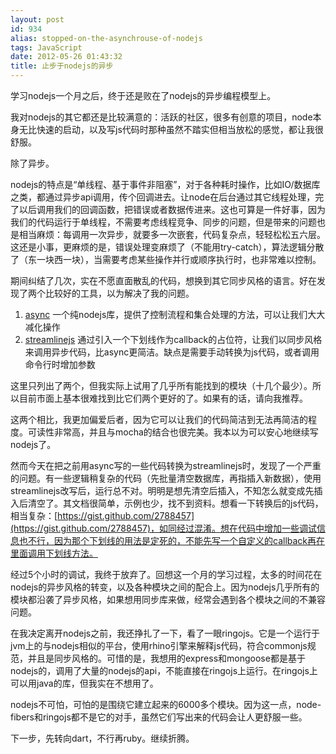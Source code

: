 ```yaml
---
layout: post
id: 934
alias: stopped-on-the-asynchrouse-of-nodejs
tags: JavaScript
date: 2012-05-26 01:43:32
title: 止步于nodejs的异步
---
```


学习nodejs一个月之后，终于还是败在了nodejs的异步编程模型上。

我对nodejs的其它都还是比较满意的：活跃的社区，很多有创意的项目，node本身无比快速的启动，以及写js代码时那种虽然不踏实但相当放松的感觉，都让我很舒服。

除了异步。

nodejs的特点是“单线程、基于事件非阻塞”，对于各种耗时操作，比如IO/数据库之类，都通过异步api调用，传个回调进去。让node在后台通过其它线程处理，完了以后调用我们的回调函数，把错误或者数据传进来。这也可算是一件好事，因为我们的代码运行于单线程，不需要考虑线程竞争、同步的问题，但是带来的问题也是相当麻烦：每调用一次异步，就要多一次嵌套，代码复杂点，轻轻松松五六层。这还是小事，更麻烦的是，错误处理变麻烦了（不能用try-catch），算法逻辑分散了（东一块西一块），当需要考虑某些操作并行或顺序执行时，也非常难以控制。

期间纠结了几次，实在不愿直面散乱的代码，想换到其它同步风格的语言。好在发现了两个比较好的工具，以为解决了我的问题。

1.  [async](https://github.com/caolan/async) 一个纯nodejs库，提供了控制流程和集合处理的方法，可以让我们大大减化操作
2.  [streamlinejs](https://github.com/Sage/streamlinejs) 通过引入一个下划线作为callback的占位符，让我们以同步风格来调用异步代码，比async更简洁。缺点是需要手动转换为js代码，或者调用命令行时增加参数

这里只列出了两个，但我实际上试用了几乎所有能找到的模块（十几个最少）。所以目前市面上基本很难找到比它们两个更好的了。如果有的话，请向我推荐。

这两个相比，我更加偏爱后者，因为它可以让我们的代码简洁到无法再简洁的程度。可读性非常高，并且与mocha的结合也很完美。我本以为可以安心地继续写nodejs了。

然而今天在把之前用async写的一些代码转换为streamlinejs时，发现了一个严重的问题。有一些逻辑稍复杂的代码（先批量清空数据库，再指插入新数据），使用streamlinejs改写后，运行总不对。明明是想先清空后插入，不知怎么就变成先插入后清空了。其文档很简单，示例也少，找不到资料。想看一下转换后的js代码，相当复杂：[https://gist.github.com/2788457](https://gist.github.com/2788457)，如同经过混淆。想在代码中增加一些调试信息也不行，因为那个下划线的用法是定死的，不能先写一个自定义的callback再在里面调用下划线方法。

经过5个小时的调试，我终于放弃了。回想这一个月的学习过程，太多的时间花在nodejs的异步风格的转变，以及各种模块之间的配合上。因为nodejs几乎所有的模块都沿袭了异步风格，如果想用同步库来做，经常会遇到各个模块之间的不兼容问题。

在我决定离开nodejs之前，我还挣扎了一下，看了一眼ringojs。它是一个运行于jvm上的与nodejs相似的平台，使用rhino引擎来解释js代码，符合commonjs规范，并且是同步风格的。可惜的是，我想用的express和mongoose都是基于nodejs的，调用了大量的nodejs的api，不能直接在ringojs上运行。在ringojs上可以用java的库，但我实在不想用了。

nodejs不可怕，可怕的是围绕它建立起来的6000多个模块。因为这一点，node-fibers和ringojs都不是它的对手，虽然它们写出来的代码会让人更舒服一些。

下一步，先转向dart，不行再ruby。继续折腾。
